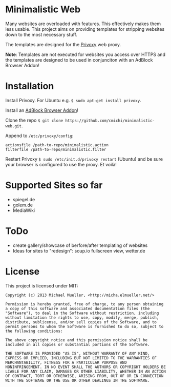 # Minimalistic Web

Many websites are overloaded with features. This effectively makes them less 
usable. This project aims on providing templates for stripping websites down 
to the most necessary stuff.

The templates are designed for the [Privoxy](http://www.privoxy.org/) web proxy.

__Note__: Templates are not executed for websites you access over HTTPS
and the templates are designed to be used in conjunciton with an AdBlock Browser Addon!


# Installation

Install Privoxy. For Ubuntu e.g. `$ sudo apt-get install privoxy`.

Install an [AdBlock Browser Addon](http://adblockplus.org/de/firefox)! 

Clone the repo `$ git clone https://github.com/cmichi/minimalistic-web.git`.

Append to `/etc/privoxy/config`:

	actionsfile /path-to-repo/minimalistic.action
	filterfile /path-to-repo/minimalistic.filter

Restart Privoxy `$ sudo /etc/init.d/privoxy restart` (Ubuntu) and be sure
your browser is configured to use the proxy. Et voilà!


# Supported Sites so far

 * spiegel.de
 * golem.de
 * MediaWiki


# ToDo 

 * create gallery/showcase of berfore/after templating of websites
 * Ideas for sites to "redesign": soup.io fullscreen view, wetter.de


# License

This project is licensed under MIT:

	Copyright (c) 2013 Michael Mueller, <http://micha.elmueller.net/>
	
	Permission is hereby granted, free of charge, to any person obtaining
	a copy of this software and associated documentation files (the
	"Software"), to deal in the Software without restriction, including
	without limitation the rights to use, copy, modify, merge, publish,
	distribute, sublicense, and/or sell copies of the Software, and to
	permit persons to whom the Software is furnished to do so, subject to
	the following conditions:

	The above copyright notice and this permission notice shall be
	included in all copies or substantial portions of the Software.

	THE SOFTWARE IS PROVIDED "AS IS", WITHOUT WARRANTY OF ANY KIND,
	EXPRESS OR IMPLIED, INCLUDING BUT NOT LIMITED TO THE WARRANTIES OF
	MERCHANTABILITY, FITNESS FOR A PARTICULAR PURPOSE AND
	NONINFRINGEMENT. IN NO EVENT SHALL THE AUTHORS OR COPYRIGHT HOLDERS BE
	LIABLE FOR ANY CLAIM, DAMAGES OR OTHER LIABILITY, WHETHER IN AN ACTION
	OF CONTRACT, TORT OR OTHERWISE, ARISING FROM, OUT OF OR IN CONNECTION
	WITH THE SOFTWARE OR THE USE OR OTHER DEALINGS IN THE SOFTWARE.
